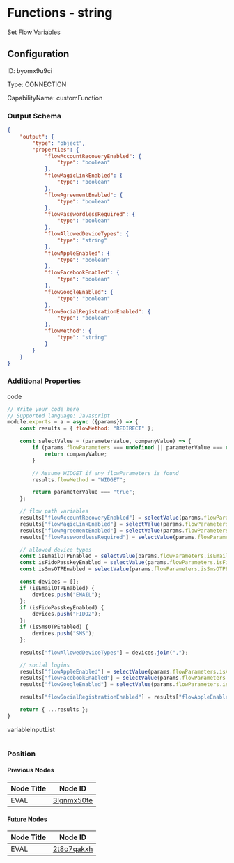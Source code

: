 # Functions - string 
Set Flow Variables
## Configuration
ID:  byomx9u9ci

Type: CONNECTION 

CapabilityName: customFunction





### Output Schema
``` json 
{
	"output": {
		"type": "object",
		"properties": {
			"flowAccountRecoveryEnabled": {
				"type": "boolean"
			},
			"flowMagicLinkEnabled": {
				"type": "boolean"
			},
			"flowAgreementEnabled": {
				"type": "boolean"
			},
			"flowPasswordlessRequired": {
				"type": "boolean"
			},
			"flowAllowedDeviceTypes": {
				"type": "string"
			},
			"flowAppleEnabled": {
				"type": "boolean"
			},
			"flowFacebookEnabled": {
				"type": "boolean"
			},
			"flowGoogleEnabled": {
				"type": "boolean"
			},
			"flowSocialRegistrationEnabled": {
				"type": "boolean"
			},
			"flowMethod": {
				"type": "string"
			}
		}
	}
} 
```

### Additional Properties
code
```js 
// Write your code here
// Supported language: Javascript 
module.exports = a = async ({params}) => {
	const results = { flowMethod: "REDIRECT" };

	const selectValue = (parameterValue, companyValue) => {
		if (params.flowParameters === undefined || parameterValue === undefined) {
			return companyValue;
		}

		// Assume WIDGET if any flowParameters is found
		results.flowMethod = "WIDGET";

		return parameterValue === "true";
	};

	// flow path variables
	results["flowAccountRecoveryEnabled"] = selectValue(params.flowParameters.isAccountRecoveryEnabled, params.ciam_accountRecoveryEnabled);
	results["flowMagicLinkEnabled"] = selectValue(params.flowParameters.isEmailMagicLinkEnabled, params.ciam_magicLinkEnabled);
	results["flowAgreementEnabled"] = selectValue(params.flowParameters.isTermsOfServiceEnabled, params.ciam_agreementEnabled);
	results["flowPasswordlessRequired"] = selectValue(params.flowParameters.isPasswordlessRequired, params.ciam_passwordlessRequired);

	// allowed device types
	const isEmailOTPEnabled = selectValue(params.flowParameters.isEmailOTPEnabled, params.ciam_emailOtpEnabled);
	const isFidoPasskeyEnabled = selectValue(params.flowParameters.isFidoPasskeyEnabled, params.ciam_fidoPasskeyEnabled);
	const isSmsOTPEnabled = selectValue(params.flowParameters.isSmsOTPEnabled, params.ciam_smsOtpEnabled);	

	const devices = [];
	if (isEmailOTPEnabled) {
		devices.push("EMAIL");
	};
	if (isFidoPasskeyEnabled) {
		devices.push("FIDO2");
	};
	if (isSmsOTPEnabled) {
		devices.push("SMS");
	};

	results["flowAllowedDeviceTypes"] = devices.join(",");

	// social logins
	results["flowAppleEnabled"] = selectValue(params.flowParameters.isAppleEnabled, params.ciam_appleEnabled);
	results["flowFacebookEnabled"] = selectValue(params.flowParameters.isFacebookEnabled, params.ciam_facebookEnabled);
	results["flowGoogleEnabled"] = selectValue(params.flowParameters.isGoogleEnabled, params.ciam_googleEnabled);

	results["flowSocialRegistrationEnabled"] = results["flowAppleEnabled"] || results["flowFacebookEnabled"] || results["flowGoogleEnabled"];

	return { ...results };
}
```


variableInputList
```
```





### Position

#### Previous Nodes
| Node Title | Node ID |
| :------------- | ------------ |
| EVAL | [3lgnmx50te](./3lgnmx50te.md) | 
 
 #### Future Nodes
| Node Title | Node ID |
| :------------- | ------------ |
| EVAL |[2t8o7qakxh](./2t8o7qakxh.md) | 